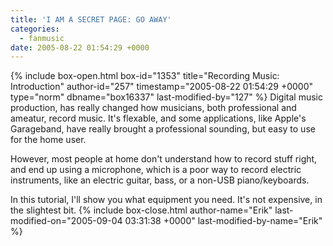 ```yaml
---
title: 'I AM A SECRET PAGE: GO AWAY'
categories:
  - fanmusic
date: 2005-08-22 01:54:29 +0000
---
```

{% include box-open.html box-id="1353" title="Recording Music: Introduction" author-id="257" timestamp="2005-08-22 01:54:29 +0000" type="norm" dbname="box16337" last-modified-by="127" %}
Digital music production, has really changed how musicians, both professional and ameatur, record music. It's flexable, and some applications, like Apple's Garageband, have really brought a professional sounding, but easy to use for the home user. 

However, most people at home don't understand how to record stuff right, and end up using a microphone, which is a poor way to record electric instruments, like an electric guitar, bass, or a non-USB piano/keyboards. 

In this tutorial, I'll show you what equipment you need. It's not expensive, in the slightest bit.
{% include box-close.html author-name="Erik" last-modified-on="2005-09-04 03:31:38 +0000" last-modified-by-name="Erik" %}
